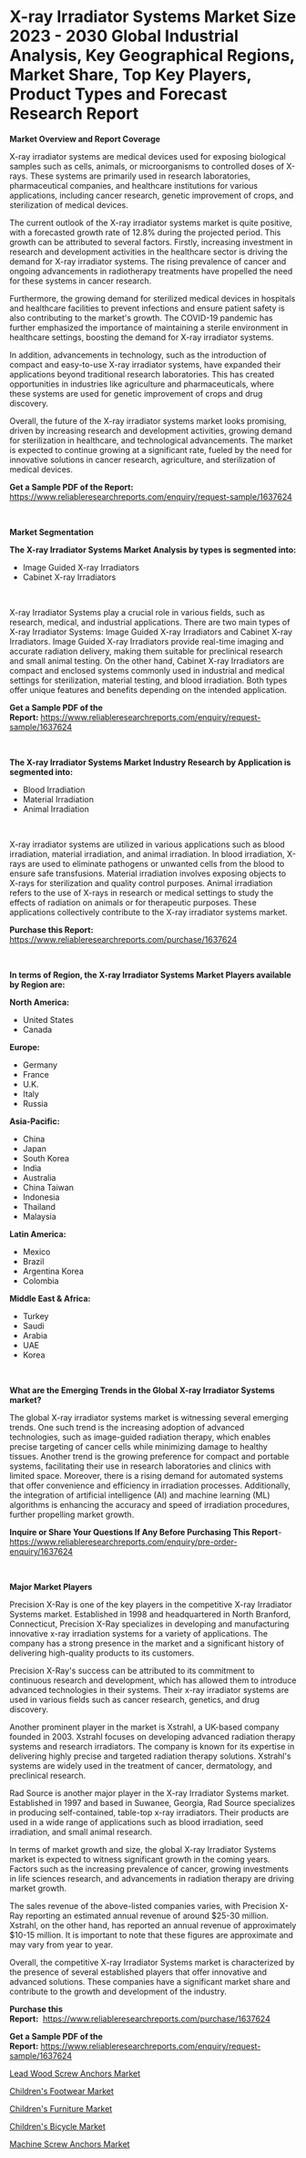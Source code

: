 <p><h1>X-ray Irradiator Systems Market Size 2023 - 2030 Global Industrial Analysis, Key Geographical Regions, Market Share, Top Key Players, Product Types and Forecast Research Report</h1></p><p><strong>Market Overview and Report Coverage</strong></p>
<p><p>X-ray irradiator systems are medical devices used for exposing biological samples such as cells, animals, or microorganisms to controlled doses of X-rays. These systems are primarily used in research laboratories, pharmaceutical companies, and healthcare institutions for various applications, including cancer research, genetic improvement of crops, and sterilization of medical devices.</p><p>The current outlook of the X-ray irradiator systems market is quite positive, with a forecasted growth rate of 12.8% during the projected period. This growth can be attributed to several factors. Firstly, increasing investment in research and development activities in the healthcare sector is driving the demand for X-ray irradiator systems. The rising prevalence of cancer and ongoing advancements in radiotherapy treatments have propelled the need for these systems in cancer research.</p><p>Furthermore, the growing demand for sterilized medical devices in hospitals and healthcare facilities to prevent infections and ensure patient safety is also contributing to the market's growth. The COVID-19 pandemic has further emphasized the importance of maintaining a sterile environment in healthcare settings, boosting the demand for X-ray irradiator systems.</p><p>In addition, advancements in technology, such as the introduction of compact and easy-to-use X-ray irradiator systems, have expanded their applications beyond traditional research laboratories. This has created opportunities in industries like agriculture and pharmaceuticals, where these systems are used for genetic improvement of crops and drug discovery.</p><p>Overall, the future of the X-ray irradiator systems market looks promising, driven by increasing research and development activities, growing demand for sterilization in healthcare, and technological advancements. The market is expected to continue growing at a significant rate, fueled by the need for innovative solutions in cancer research, agriculture, and sterilization of medical devices.</p></p>
<p><strong>Get a Sample PDF of the Report:</strong> <a href="https://www.reliableresearchreports.com/enquiry/request-sample/1637624">https://www.reliableresearchreports.com/enquiry/request-sample/1637624</a></p>
<p>&nbsp;</p>
<p><strong>Market Segmentation</strong></p>
<p><strong>The X-ray Irradiator Systems Market Analysis by types is segmented into:</strong></p>
<p><ul><li>Image Guided X-ray Irradiators</li><li>Cabinet X-ray Irradiators</li></ul></p>
<p>&nbsp;</p>
<p><p>X-ray Irradiator Systems play a crucial role in various fields, such as research, medical, and industrial applications. There are two main types of X-ray Irradiator Systems: Image Guided X-ray Irradiators and Cabinet X-ray Irradiators. Image Guided X-ray Irradiators provide real-time imaging and accurate radiation delivery, making them suitable for preclinical research and small animal testing. On the other hand, Cabinet X-ray Irradiators are compact and enclosed systems commonly used in industrial and medical settings for sterilization, material testing, and blood irradiation. Both types offer unique features and benefits depending on the intended application.</p></p>
<p><strong>Get a Sample PDF of the Report:</strong>&nbsp;<a href="https://www.reliableresearchreports.com/enquiry/request-sample/1637624">https://www.reliableresearchreports.com/enquiry/request-sample/1637624</a></p>
<p>&nbsp;</p>
<p><strong>The X-ray Irradiator Systems Market Industry Research by Application is segmented into:</strong></p>
<p><ul><li>Blood Irradiation</li><li>Material Irradiation</li><li>Animal Irradiation</li></ul></p>
<p>&nbsp;</p>
<p><p>X-ray irradiator systems are utilized in various applications such as blood irradiation, material irradiation, and animal irradiation. In blood irradiation, X-rays are used to eliminate pathogens or unwanted cells from the blood to ensure safe transfusions. Material irradiation involves exposing objects to X-rays for sterilization and quality control purposes. Animal irradiation refers to the use of X-rays in research or medical settings to study the effects of radiation on animals or for therapeutic purposes. These applications collectively contribute to the X-ray irradiator systems market.</p></p>
<p><strong>Purchase this Report:</strong>&nbsp; <a href="https://www.reliableresearchreports.com/purchase/1637624">https://www.reliableresearchreports.com/purchase/1637624</a></p>
<p>&nbsp;</p>
<p><strong>In terms of Region, the X-ray Irradiator Systems Market Players available by Region are:</strong></p>
<p>
    <p> <strong> North America: </strong>
        <ul>
            <li>United States</li>
            <li>Canada</li>
        </ul>
        </p> 
    <p> <strong> Europe: </strong>
        <ul>
            <li>Germany</li>
            <li>France</li>
            <li>U.K.</li>
            <li>Italy</li>
            <li>Russia</li>
        </ul>
        </p> 
    <p> <strong> Asia-Pacific: </strong>
        <ul>
            <li>China</li>
            <li>Japan</li>
            <li>South Korea</li>
            <li>India</li>
            <li>Australia</li>
            <li>China Taiwan</li>
            <li>Indonesia</li>
            <li>Thailand</li>
            <li>Malaysia</li>
        </ul>
        </p> 
    <p> <strong> Latin America: </strong>
        <ul>
            <li>Mexico</li>
            <li>Brazil</li>
            <li>Argentina Korea</li>
            <li>Colombia</li>
        </ul>
        </p> 
    <p> <strong> Middle East & Africa: </strong>
        <ul>
            <li>Turkey</li>
            <li>Saudi</li>
            <li>Arabia</li>
            <li>UAE</li>
            <li>Korea</li>
        </ul>
    </p>
    </p>
<p>&nbsp;</p>
<p><strong>What are the Emerging Trends in the Global X-ray Irradiator Systems market?</strong></p>
<p><p>The global X-ray irradiator systems market is witnessing several emerging trends. One such trend is the increasing adoption of advanced technologies, such as image-guided radiation therapy, which enables precise targeting of cancer cells while minimizing damage to healthy tissues. Another trend is the growing preference for compact and portable systems, facilitating their use in research laboratories and clinics with limited space. Moreover, there is a rising demand for automated systems that offer convenience and efficiency in irradiation processes. Additionally, the integration of artificial intelligence (AI) and machine learning (ML) algorithms is enhancing the accuracy and speed of irradiation procedures, further propelling market growth.</p></p>
<p><strong>Inquire or Share Your Questions If Any Before Purchasing This Report</strong>- <a href="https://www.reliableresearchreports.com/enquiry/pre-order-enquiry/1637624">https://www.reliableresearchreports.com/enquiry/pre-order-enquiry/1637624</a></p>
<p>&nbsp;</p>
<p><strong>Major Market Players</strong></p>
<p><p>Precision X-Ray is one of the key players in the competitive X-ray Irradiator Systems market. Established in 1998 and headquartered in North Branford, Connecticut, Precision X-Ray specializes in developing and manufacturing innovative x-ray irradiation systems for a variety of applications. The company has a strong presence in the market and a significant history of delivering high-quality products to its customers.</p><p>Precision X-Ray's success can be attributed to its commitment to continuous research and development, which has allowed them to introduce advanced technologies in their systems. Their x-ray irradiator systems are used in various fields such as cancer research, genetics, and drug discovery.</p><p>Another prominent player in the market is Xstrahl, a UK-based company founded in 2003. Xstrahl focuses on developing advanced radiation therapy systems and research irradiators. The company is known for its expertise in delivering highly precise and targeted radiation therapy solutions. Xstrahl's systems are widely used in the treatment of cancer, dermatology, and preclinical research.</p><p>Rad Source is another major player in the X-ray Irradiator Systems market. Established in 1997 and based in Suwanee, Georgia, Rad Source specializes in producing self-contained, table-top x-ray irradiators. Their products are used in a wide range of applications such as blood irradiation, seed irradiation, and small animal research.</p><p>In terms of market growth and size, the global X-ray Irradiator Systems market is expected to witness significant growth in the coming years. Factors such as the increasing prevalence of cancer, growing investments in life sciences research, and advancements in radiation therapy are driving market growth.</p><p>The sales revenue of the above-listed companies varies, with Precision X-Ray reporting an estimated annual revenue of around $25-30 million. Xstrahl, on the other hand, has reported an annual revenue of approximately $10-15 million. It is important to note that these figures are approximate and may vary from year to year.</p><p>Overall, the competitive X-ray Irradiator Systems market is characterized by the presence of several established players that offer innovative and advanced solutions. These companies have a significant market share and contribute to the growth and development of the industry.</p></p>
<p><strong>Purchase this Report:</strong>&nbsp;&nbsp;<a href="https://www.reliableresearchreports.com/purchase/1637624">https://www.reliableresearchreports.com/purchase/1637624</a></p>
<p></p>
<p><strong>Get a Sample PDF of the Report:</strong>&nbsp;<a href="https://www.reliableresearchreports.com/enquiry/request-sample/1637624">https://www.reliableresearchreports.com/enquiry/request-sample/1637624</a></p>
<p><p><a href="https://medium.com/@jinkhatum1452/lead-wood-screw-anchors-market-size-growth-forecast-2023-2030-e30d53fd5a95">Lead Wood Screw Anchors Market</a></p><p><a href="https://www.linkedin.com/pulse/childrens-footwear-market-size-growth-forecast-from-2023-rz1ce/">Children's Footwear Market</a></p><p><a href="https://www.linkedin.com/pulse/childrens-furniture-market-size-share-amp-trends-analysis-g9nqe/">Children's Furniture Market</a></p><p><a href="https://www.linkedin.com/pulse/childrens-bicycle-market-challenges-opportunities-growth-ed3me/">Children's Bicycle Market</a></p><p><a href="https://medium.com/@zaidjeet11730/machine-screw-anchors-market-size-growth-forecast-2023-2030-2580da54e28c">Machine Screw Anchors Market</a></p></p>